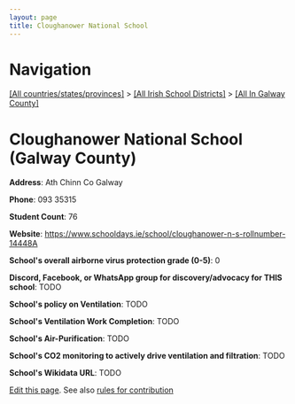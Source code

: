 ```yaml
---
layout: page
title: Cloughanower National School
---
```

# Navigation

[[All countries/states/provinces]](../../..) > [[All Irish School Districts]](../..) > [[All In Galway County]](..)

# Cloughanower National School (Galway County)

**Address**: Ath Chinn Co Galway

**Phone**: 093 35315

**Student Count**: 76

**Website**: <https://www.schooldays.ie/school/cloughanower-n-s-rollnumber-14448A>

**School's overall airborne virus protection grade (0-5)**: 0

**Discord, Facebook, or WhatsApp group for discovery/advocacy for THIS school**: TODO

**School's policy on Ventilation**: TODO

**School's Ventilation Work Completion**: TODO

**School's Air-Purification**: TODO

**School's CO2 monitoring to actively drive ventilation and filtration**: TODO

**School's Wikidata URL**: TODO


[Edit this page](https://github.com/ventilate-schools/Ireland/edit/main/./Galway_County/Cloughanower_National_School.md). See also [rules for contribution](../../../contribution-rules/)